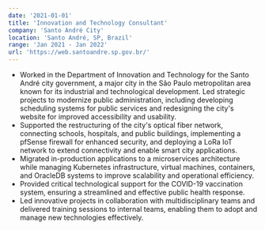 ```yaml
---
date: '2021-01-01'
title: 'Innovation and Technology Consultant'
company: 'Santo André City'
location: 'Santo André, SP, Brazil'
range: 'Jan 2021 - Jan 2022'
url: 'https://web.santoandre.sp.gov.br/'
---
```


- Worked in the Department of Innovation and Technology for the Santo André city government, a major city in the São Paulo metropolitan area known for its industrial and technological development. Led strategic projects to modernize public administration, including developing scheduling systems for public services and redesigning the city's website for improved accessibility and usability.
- Supported the restructuring of the city's optical fiber network, connecting schools, hospitals, and public buildings, implementing a pfSense firewall for enhanced security, and deploying a LoRa IoT network to extend connectivity and enable smart city applications.
- Migrated in-production applications to a microservices architecture while managing Kubernetes infrastructure, virtual machines, containers, and OracleDB systems to improve scalability and operational efficiency.
- Provided critical technological support for the COVID-19 vaccination system, ensuring a streamlined and effective public health response.
- Led innovative projects in collaboration with multidisciplinary teams and delivered training sessions to internal teams, enabling them to adopt and manage new technologies effectively.
